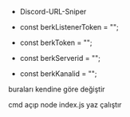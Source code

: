 - Discord-URL-Sniper

- const berkListenerToken = "";
- const berkToken = "";
- const berkServerid = "";
- const berkKanalid = "";

buraları kendine göre değiştir

cmd açıp node index.js yaz çalıştır
